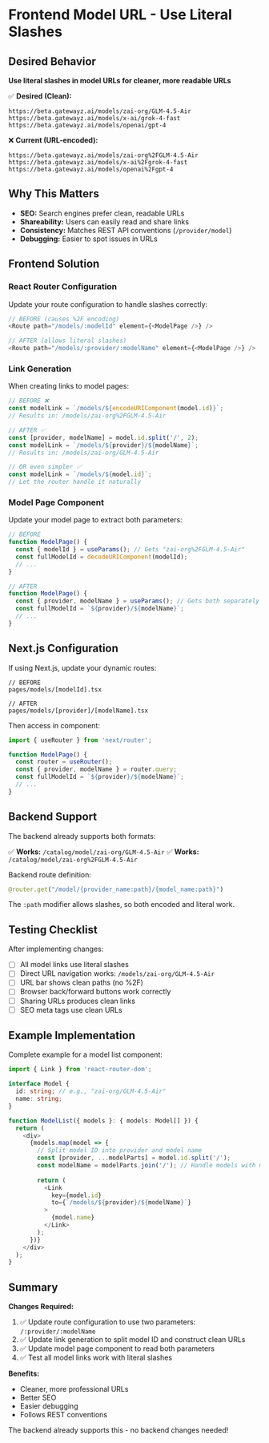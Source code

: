 # Frontend Model URL - Use Literal Slashes

## Desired Behavior
**Use literal slashes in model URLs for cleaner, more readable URLs**

✅ **Desired (Clean):**
```
https://beta.gatewayz.ai/models/zai-org/GLM-4.5-Air
https://beta.gatewayz.ai/models/x-ai/grok-4-fast
https://beta.gatewayz.ai/models/openai/gpt-4
```

❌ **Current (URL-encoded):**
```
https://beta.gatewayz.ai/models/zai-org%2FGLM-4.5-Air
https://beta.gatewayz.ai/models/x-ai%2Fgrok-4-fast
https://beta.gatewayz.ai/models/openai%2Fgpt-4
```

## Why This Matters
- **SEO:** Search engines prefer clean, readable URLs
- **Shareability:** Users can easily read and share links
- **Consistency:** Matches REST API conventions (`/provider/model`)
- **Debugging:** Easier to spot issues in URLs

## Frontend Solution

### React Router Configuration

Update your route configuration to handle slashes correctly:

```typescript
// BEFORE (causes %2F encoding)
<Route path="/models/:modelId" element={<ModelPage />} />

// AFTER (allows literal slashes)
<Route path="/models/:provider/:modelName" element={<ModelPage />} />
```

### Link Generation

When creating links to model pages:

```typescript
// BEFORE ❌
const modelLink = `/models/${encodeURIComponent(model.id)}`;
// Results in: /models/zai-org%2FGLM-4.5-Air

// AFTER ✅
const [provider, modelName] = model.id.split('/', 2);
const modelLink = `/models/${provider}/${modelName}`;
// Results in: /models/zai-org/GLM-4.5-Air

// OR even simpler ✅
const modelLink = `/models/${model.id}`;
// Let the router handle it naturally
```

### Model Page Component

Update your model page to extract both parameters:

```typescript
// BEFORE
function ModelPage() {
  const { modelId } = useParams(); // Gets "zai-org%2FGLM-4.5-Air"
  const fullModelId = decodeURIComponent(modelId);
  // ...
}

// AFTER
function ModelPage() {
  const { provider, modelName } = useParams(); // Gets both separately
  const fullModelId = `${provider}/${modelName}`;
  // ...
}
```

## Next.js Configuration

If using Next.js, update your dynamic routes:

```
// BEFORE
pages/models/[modelId].tsx

// AFTER  
pages/models/[provider]/[modelName].tsx
```

Then access in component:
```typescript
import { useRouter } from 'next/router';

function ModelPage() {
  const router = useRouter();
  const { provider, modelName } = router.query;
  const fullModelId = `${provider}/${modelName}`;
  // ...
}
```

## Backend Support

The backend already supports both formats:

✅ **Works:** `/catalog/model/zai-org/GLM-4.5-Air`
✅ **Works:** `/catalog/model/zai-org%2FGLM-4.5-Air`

Backend route definition:
```python
@router.get("/model/{provider_name:path}/{model_name:path}")
```

The `:path` modifier allows slashes, so both encoded and literal work.

## Testing Checklist

After implementing changes:

- [ ] All model links use literal slashes
- [ ] Direct URL navigation works: `/models/zai-org/GLM-4.5-Air`
- [ ] URL bar shows clean paths (no %2F)
- [ ] Browser back/forward buttons work correctly
- [ ] Sharing URLs produces clean links
- [ ] SEO meta tags use clean URLs

## Example Implementation

Complete example for a model list component:

```typescript
import { Link } from 'react-router-dom';

interface Model {
  id: string; // e.g., "zai-org/GLM-4.5-Air"
  name: string;
}

function ModelList({ models }: { models: Model[] }) {
  return (
    <div>
      {models.map(model => {
        // Split model ID into provider and model name
        const [provider, ...modelParts] = model.id.split('/');
        const modelName = modelParts.join('/'); // Handle models with multiple slashes
        
        return (
          <Link 
            key={model.id}
            to={`/models/${provider}/${modelName}`}
          >
            {model.name}
          </Link>
        );
      })}
    </div>
  );
}
```

## Summary

**Changes Required:**
1. ✅ Update route configuration to use two parameters: `/:provider/:modelName`
2. ✅ Update link generation to split model ID and construct clean URLs
3. ✅ Update model page component to read both parameters
4. ✅ Test all model links work with literal slashes

**Benefits:**
- Cleaner, more professional URLs
- Better SEO
- Easier debugging
- Follows REST conventions

The backend already supports this - no backend changes needed!